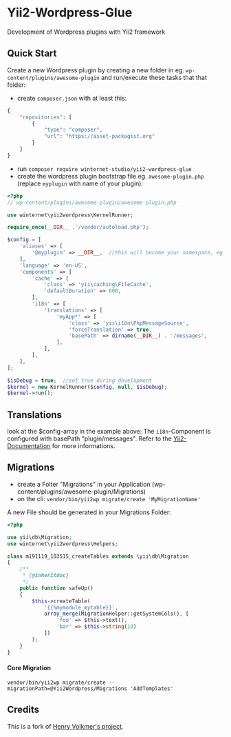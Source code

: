 Yii2-Wordpress-Glue
===================

Development of Wordpress plugins with Yii2 framework

## Quick Start

Create a new Wordpress plugin by creating a new folder in eg. `wp-content/plugins/awesome-plugin` and run/execute these tasks that that folder:

- create `composer.json` with at least this:

```php
{
    "repositories": [
        {
            "type": "composer",
            "url": "https://asset-packagist.org"
        }
    ]
}
```

- run `composer require winternet-studio/yii2-wordpress-glue`
- create the wordpress plugin bootstrap file eg. `awesome-plugin.php` (replace `myplugin` with name of your plugin):

```php
<?php
// wp-content/plugins/awesome-plugin/awesome-plugin.php

use winternet\yii2wordpress\KernelRunner;

require_once(__DIR__ .'/vendor/autoload.php');

$config = [
    'aliases' => [
        '@myplugin' => __DIR__,  //this will become your namespace, eg. myplugin\models\MyModel
    ],
    'language' => 'en-US',
    'components' => [
        'cache' => [
            'class' => 'yii\caching\FileCache',
            'defaultDuration' => 600,
        ],
        'i18n' => [
            'translations' => [
                'myApp*' => [
                    'class' => 'yii\i18n\PhpMessageSource',
                    'forceTranslation' => true,
                    'basePath' => dirname(__DIR__) . '/messages',
                ],
            ],
        ],
    ],
];

$isDebug = true;  //set true during development
$kernel = new KernelRunner($config, null, $isDebug);
$kernel->run();
```

## Translations

look at the $config-array in the example above:
The `i18n`-Component is configured with basePath "plugin/messages".
Refer to the [Yii2-Documentation](https://www.yiiframework.com/doc/guide/2.0/en/tutorial-i18n) for more informations.


## Migrations

- create a Folter "Migrations" in your Application (wp-content/plugins/awesome-plugin/Migrations)
- on the cli: `vendor/bin/yii2wp migrate/create 'MyMigrationName'`

A new File should be generated in your Migrations Folder:

```php
<?php

use yii\db\Migration;
use winternet\yii2wordpress\Helpers;

class m191119_103515_createTables extends \yii\db\Migration
{
    /**
     * {@inheritdoc}
     */
	public function safeUp()
	{
		$this->createTable(
			'{{%mymodule_mytable}}',
			array_merge(MigrationHelper::getSystemCols(), [
				'foo' => $this->text(),
				'bar' => $this->string(10)
			])
		);
	}
}
```

#### Core Migration

`vendor/bin/yii2wp migrate/create --migrationPath=@Yii2Wordpress/Migrations 'AddTemplates'`

## Credits

This is a fork of [Henry Volkmer's project](https://github.com/HenryVolkmer/yii2-wordpress-glue).
